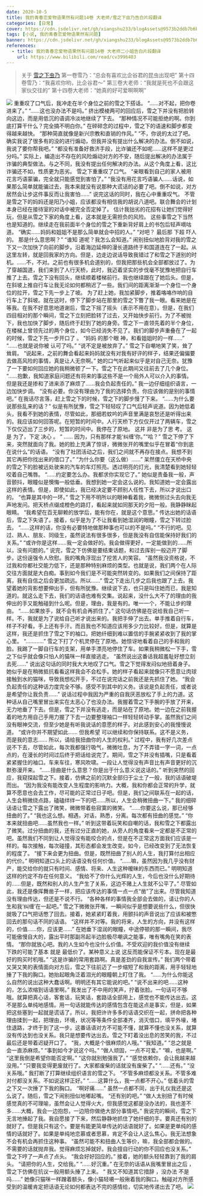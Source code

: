 ```yaml
---
date: 2020-10-5
title: 我的青春恋爱物语果然有问题14卷 大老师/雪之下虫乃告白片段翻译
categories: [日常]
cover: https://cdn.jsdelivr.net/gh/xiangshu233/blogAssets@9573b2ddb7b6bdb79afcc877fd55839f22b389b2/2020/10/13/c016adcb8e9bdf5d02f795d4a7f72db8.png
tags: [小说, 我的青春恋爱物语果然有问题]
banner: https://cdn.jsdelivr.net/gh/xiangshu233/blogAssets@9573b2ddb7b6bdb79afcc877fd55839f22b389b2/2020/10/13/c016adcb8e9bdf5d02f795d4a7f72db8.png
references:
  - title: 我的青春恋爱物语果然有问题14卷 大老师二小姐告白片段翻译
    url: https://www.bilibili.com/read/cv3996403
---
```


>关于 [雪之下虫乃](https://zh.moegirl.org.cn/index.php?title=%E9%9B%AA%E4%B9%8B%E4%B8%8B%E9%9B%AA%E4%B9%83&>mobileaction=toggle_view_desktop)
>第一卷雪乃：“总会有喜欢比企谷君的昆虫出现吧”
>第十四卷雪乃：“我喜欢你哟，比企谷君～”
>第三卷大老师：“我就是死也不会跟这家伙交往的”
>第十四卷大老师：“她真的好可爱啊啊啊”

![](https://cdn.jsdelivr.net/gh/xiangshu233/blogAssets@9f267796da9ddde3b06aa82bee09352bc00ebc61/2020/10/13/df6357368369d9ffb02105b3c5c1e55c.png)
重重叹了口气后，我冲走在半个身位之前的雪之下搭话。
“......对不起，把你卷进来了。”
“......这也没办法不是吗。”
挤出模棱两可的回应后，雪之下并没有把脸转向这边，而是用低沉的语调冷淡地继续了下去。
“那种情况不可能拒绝的啊。你到底打算干什么？完全搞不明白你。”
在碎碎念的过程中，雪之下的语速和脚步都变得越来越快。
“那种简直就像是新兴宗教和直销的作风。”
“不，你说的太过了吧。确实我说了很多有的没的进行煽动，但我并没有提出什么解决的办法。倒不如说，我说了要你帮我吧。”
“都没有准备好救济手段，比诈骗还不如呢......这样不是更过分吗。”
实际上，编造出不存在的风险煽动对方的不安，随后提出解决的办法属于诈骗的典型做法。与之不同，我没有提出任何解决的办法。从这个角度上看，这比诈骗还不如，性质更为恶劣。  雪之下重重叹了口气。
“亲眼看到自己的家人被用花言巧语蒙骗，完全就只能感觉到害怕了。”
“我没有用花言巧语骗人......话说，如果那么简单就能骗过去，我本来就没有说那种大谎话的必要了吧。倒不如说，对方居然会让步这件事反而让我害怕......”
说完这话的同时，我在心中重重叹气。  不管是雪之下的妈妈还是阳乃小姐，应该都没有相信我的胡说八道吧。联合舞会的计划本身已经在接待室的对话中被完全否定掉了。  估计我拙劣的花招有让她们觉得好玩，但是从雪之下家的角度上看，这本就是无需担负的风险。  这些事雪之下当然也是知道的。继续走在我前面半个身位的雪之下重新背好肩上的书包后轻声嘀咕道。
“确实......妈妈和姐姐不是那么简单就会中招的人。”
“对吧？ 最后那 下超 吓人的。  那是什么意思啊？”
“谁知 道呢？我怎么会知道。”
闹别扭似地脸背对我的雪之下又一次加快了向前的脚步。沿着海边延伸的漫长道路终于和国道连在了一起。从这里左转，就是回我家的方向。但是，边走边说话导致我错过了和雪之下道别的时机。......不，不对。之前也有很多机会道别的，但我把那些机会全部都放过了。为了穿越国道，我们来到了人行天桥，此时，我迈着坚实的步伐毫不犹豫地把自行车推了上去。雪之下没有回头，继续顺着楼梯前行。我也继续跟在了她后头。但是，在斜坡上推自行车让我无论如何都稍迟了一些。我们间的距离渐渐一个身位一个身位的拉开，雪之下先一步上了坡。  为了赶上她，我加紧脚步，推着咯咯作响的自行车上了斜坡。就在这时，停下了脚步站在那里的雪之下瞥了我一眼。看来她是在等我。在我不好意思地道谢后，雪之下摇了摇头（表示不用在意）。但是，在我们四目相对的那个瞬间，雪之下立刻把脸转了过去，又开始快步前行。为了不被抛下，我也加快了脚步，随后终于赶到了她的身旁。雪之下一直领先着的半个身位，在楼梯上曾领先过的两个身位，如今已经消失不见了。我们的脚步声重叠在了一起的时候，雪之下先一步开口了 。
“妈妈 的那个眼  神，和看姐姐时的一样......”
“......也就是说你被 认可了吗。”
“说不定是被放弃了。”
雪之下自嘲地笑了笑，耸了耸肩。
“说起来，之前的舞会看起来妈妈就没有对我有好评的样子，结果还偏偏要去做高风险的事情，真是让人无奈啊。”
她的口气听起来似乎是对自己无奈。犹豫了一下要如何回应她的我稍微顿了一下。雪之下在此期间又往前去了几个身位。
“......抱歉，我知道家庭问题还有将来的事这些不是一个局外人可以介入的事情。但是我还是掺和了进来添了麻烦了......我会负起责任的。”
我一边仔细组织语言，一边加快步调。
“没有必要。你没有理由为了我的选择负责。你应该做的是别的事情吧。”
在我话尽言落，赶上雪之下的时候，雪之下的脚步慢了下来。
“......为什么要说那些乱来的话？”
似是有所犹豫，雪之下轻轻叹了口气后轻声说道。因为她低着头，我看不到她的表情，尽管如此，那细若蚊吟的声音里满是哀愁还是听得出来的。我应该如何回答呢。在短暂的时间中。人行天桥下方仅仅开过了两辆车，雪之下仅仅迈出了三步的，短暂的时间中。我停在了原地。  这并 非是为了思 考。 这是 为了，下定  决心 。  “  ...... 因为，只有那样才能‘纠缠’你。”“哈？”  雪之下停了下来，突然就面向了我。她的脸上充满了惊讶，微微张开的嘴里似乎在冒着“你到底在说什么”的话语。
“没有了社团活动之后，我们之间就不再存在接点。我想不到其它再把你找出来的借口了。”
“为什么你要（这么做）......”
呆然僵立在天桥中央的雪之下的脸被远处驶来的汽车的车灯照亮。透过明亮的灯光，我清楚看到她轻轻咬着自己嘴唇。
“......约定要怎么办。我都求你实现它了。”
她似是责备我一般，声音颤抖，眼瞳似是懊悔一般低垂。我想到她一定会这么说的。我知道她一定会露出这样的表情。但是，即使如此，我已经决定要不顾别人任性下去，所以才说出口的。
“也算是其中的一环。”
雪之下用不明所以的眼神看着我，微微侧过头去向我无声地发问。把天桥点缀成橙色的路灯，看起来就如同那天的夕阳一般。我静静眯起眼睛。
“我希望在百无聊赖的放学后，能有你在，就是这个意思。”
传达出她的话语后，雪之下失语了。接着，似乎是为了不让我看到她湿润的眼瞳，雪之下转过脸去。
“......这样的话，你没有必要特地做那种事也可以的不是吗。”
“不行的吧。见过、熟人、朋友、同级生，虽然说法有很多很多，但是我没有自信能保持好我们的关系。”
“或许你是这样......我一定会做好的。我会做得更好，一定能做到的......所以，没有问题的。”
说完，雪之下仿佛是要结束话题，和过去挥别一般迈开了脚步。这份逞强令人欣慰。我的嘴角浮现出了挖苦人的笑容。
“虽然我没资格说，不过我和你都社交能力低下，还是那种特别麻烦的类型。也就是说，我们两个在人际交往方面就是大白痴。事到如今我们是不可能突然转变的。如果我们之间保持了距离，我有自信之后会更加疏远。所以......”
雪之下走出几步之后我也跟了上去。我望着她的背影想要伸出手，但有所犹豫。继续说下去，也只是叫住她而已，我是知道的。就这么走下去，我们的话语也难有交集。说起来，没什么大不了的理由的我伸出的手又能触碰到什么呢。但是，理由，我是有的。唯一一个，不能让步的理由。
“......如果放手，就不会有机会再抓住了。”
这句话仿佛是在说给我自己听一样。不，我就是为了说给自己听才说出来的。我把手伸了出去。单手推着自行车，样子不好看。手上还有手汗。而且我也不知道应该用多少力比较好。但是，就算是这样，我还是抓住了雪之下的袖口。把她纤细到难以置信的手腕紧紧收到了我的掌心里。
“............”
雪之下打了个机灵停在了原地。她惊讶地看着自己的手和我的脸。我踢了一脚自行车的支架，用单手漂亮地停住了车。如果我稍微松一下手，雪之下似乎就会像只怕人的猫咪一样直接逃走。
“虽然说出这番话我超羞耻好想立刻去死......”
说出这句话的同时我大大地叹了口气。雪之下觉得发闷似地扭着身子。她似乎是在稍微抵抗看看这样我会不会松手。她的样子看起来就像只不愿意让肉球接触到水的猫咪，导致我想松开手，不过在说完话之前我还是先抓住了她。
“我会负起责任的这种话力度完全不够。感受不到其中的义务。该说是负起责任，或者说是希望你让我负责......”
说话过程中我因为严重的自我厌恶放松了手上的力道。这种话从自己嘴里冒出来实在太恶心了也没办法。我握着雪之下手腕的手放了开来，无力地垂了下去。但是，雪之下并没有逃走，而是站在了原地。她一边在之前我握着的地方用自己手用力握了下去一边要整理袖口一样轻轻转动手掌。虽然我们之间没有眼神交流，但至少她是有听我说话的意愿的样子。对此感到安心的我慢慢说道。
“或许你并不期望如此...... 但我希望 可以继续和你保持联系。这不是义务，而是我的意志...... 所以，请给我扭曲你的人生的权利。”
过程中，我有好几次差点说不下去，尽管如此，每次我都强行吸气，微微吐息，为了不弄错一字一词，一点点的，在漫长的时间过后终于把话给说完了。期间，雪之下并没有插嘴，只是看着紧紧握住的袖口。车来车往，寒风吹啸。一段让人觉得没有声音比有声音更好的沉默弥漫开来。
“......扭曲是什么意思？你是出于什么意义说这话的。”
听到突然的回应，我窥探起雪之下。接着，仿佛之前的沉默全部归于尘土了一般，我的话语破堤而出。
“因为我没有能改变人生程度的影响力。大概，我和你都会正常的升学，就算不愿意也会去工作，尽可能的正常过日子吧。但是，我们之间联系在一起的话，人生会稍微绕点路，磕磕绊绊一下的吧......所以，人生会稍微扭曲一下。”
我的细碎话语让雪之下露出了微笑，微微带着些寂寞的微笑。
“......你要这么说，那已经够扭曲的了。”
“我也这么想。相遇，对话，熟悉，分离。每次都有扭曲的感觉。”
“你本来就扭曲吧......虽然我也一样。”
听到这带着玩笑和自嘲的话，我和雪之下都露出了微笑。过分扭曲的我，还有过分正直的她，从旁人的角度看来一定都是不正常的吧。虽然我们不同到让人觉得没有能咬合的点，但是在不正常这方面我们应该是一样的。每次接触，每次碰撞，其形态都会发生改变。如今，已经改变到了无法恢复的程度了。
“接下来会更为扭曲。但是，既然扭曲了别人的人生，我打算付出相应的代价。”
明明知道口头上的话语没有任何价值。
“......嘛，虽然因为我几乎没有财产，能交给你的就只有时间、感情、将来、人生这种暧昧的东西而已。”
明明知道这样的约定不存在任何意义。
“我给不了你什么光辉的人生，今后也没什么好期待的......但是，既然和别人的人生产生了关系，这边不赌上人生就不公平了。”
尽管如此，我还是像挥舞凿子一样，把应该传达的事情一点一点“凿”了出来。尽管我知道没有理由传达，但还是不说不行。
“各种各样的事情我全部会去做的，请让你的人生和我‘纠缠’在一起吧。”
雪之下微微张开嘴，一瞬间似乎是想要说些什么，但很快就吸了口气把话憋了回去。接着，她紧紧盯着我，用颤抖的声音说出了应该和被憋回去的那句话不同的话语。
“这样并不对等。我的将来，人生的方向，并没有这样的，价值......你，应该更......”
在她垂下湿润的眼瞳，中途停顿的那一瞬间，我尽可能傲慢自大的，露出平时那副吊起半边脸极尽嘲讽之能事，唯有嘴角在笑的表情。
“那你就放心吧。我的人生如今也没什么价值。不受欢迎的我价值没有继续 下跌的可能了基本 就是 最低价了。某种意义上说 这反而能保证不亏本。现在是最好的购买时机哦。”
“这是诈骗的常用套路啊。真是差劲的自我宣传。”
我们两个带着又哭又笑的表情面向对方后，雪之下往前迈了一步缩短了和我的距离，用手轻轻地捶了下我的胸口。她抬起眼角泛着泪光的眼瞳朝上盯住了我。
“......为什么你能这么自然的说出这种大蠢话啊。明明还有其它能说的吧。”
“说不出来的吧......这种的，怎么浓缩到话语里啊。”
我发出了不中用的笑声，拧着张脸。一句话可不够哦。就算把真心话，客套话，玩笑话，套路话全部用上，感觉也不能传达出去。这不是那么单纯地感情。用一句话就能传达的感情包含在能这点是事实，但是，如果把这些塞到一起就是谎话了。所以，我把许许多多的话语交织在一起，拼命把各种理由揉到一起，把理由，环境，状况等等条件全部凑齐，消灭借口，填平外壕，堵住退路，才终于到了这一步。这番话语对方不可能不懂，就算不懂也没关系，就算没有传达到也没关系。我只是想要传达出去。雪之下盯着没出息的苦笑的我，不过最后还是带着迟疑开口了。
“我，大概是个很麻烦的人哦。”
“我知道。”
“总之就是会一直添麻烦。”
“事到如今才说这个吗。”
“做人顽固，一点不可爱。”
“嘛，也是啊。”
“这里我倒是希望你能否定啊。”
“这你就别勉强我了。”
“感觉依赖你，会让我越来越没用。”
“只要我变得更废就行了。大家都废柴的话就没有废柴了。”
“......还有。”
“没关系哦。”
我打断了打算继续组织语言的雪之下。
“不管多麻烦都没关系。不管多难对付都没关系。不如说这样正好。”
“......这算什么，我一点都不开心。”
低着头的雪之下又一次捶了下我的胸口。
“啊好痛......”
虽然一点都不同，出于礼仪我还是这么说了。随后，雪之下闹别扭似地嘟起嘴。
“还有别的吧。”
“做人太别扭了有时候感觉真的不可理喻，虽然会让人觉得火大，但我感觉这都是没办法的，我也差不多......大概，我会一边抱怨，一边陪你做绝大部分事情吧。”
我说完的瞬间，雪之下无言地捶起了我。我自愿接了下来，然后静静地抓住了她纤细的手。要真还有别的就好了。但是我只有这个。要是有能更简单传达的话语就好了。如果是更单纯的感情的话就好了。如果是单纯地恋慕或者思慕，肯定不会让人这么焦心。我无法想象不会有机会再抓住这种事。
“虽然可能不和扭曲人生等价，嘛，我全部都会做的。不需要的话就抛弃我。觉得麻烦忘掉就好。我会擅自行动的你不回应也没关系。”
雪之下哼了一声点了点头。
“我会好好回应的。”
接着，她的额头轻轻靠到了我的肩头。
“请把你的人生，交给我。”
“......好沉重。”
在无奈的话语从我嘴里冒出之后 ，雪之下仿佛在抗议一般用额头捶了上来。
“ 我又不知道其它措辞 ，没办法  不是吗......”
她像只猫咪一样蹭着额头，像小猫轻嗫一般揪着我的胸口。触碰对方所感受到的温暖肯定把话语无论如何都表达不完的感情给，切实地传递出去了吧。
![](https://cdn.jsdelivr.net/gh/xiangshu233/blogAssets@9573b2ddb7b6bdb79afcc877fd55839f22b389b2/2020/10/13/c016adcb8e9bdf5d02f795d4a7f72db8.png)
